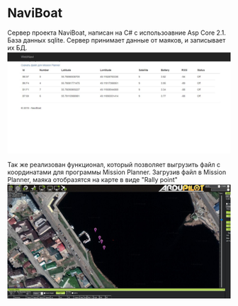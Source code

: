 # NaviBoat

Сервер проекта NaviBoat, написан на C# с использоавние Asp Core 2.1. 
База данных sqlite.
Сервер принимает данные от маяков, и записывает их БД.
[![](https://github.com/Averill-kk/WebNavi/blob/master/img/main.JPG)](https://github.com/Averill-kk/WebNavi/blob/master/img/main.JPG)

Так же реализован функционал, который позволяет выгрузить файл с координатами для программы Mission Planner. Загрузив файл в Mission Planner, маяка отобразятся на карте в виде "Rally point"
[![](https://github.com/Averill-kk/WebNavi/blob/master/img/rally.JPG)](https://github.com/Averill-kk/WebNavi/blob/master/img/rally.JPG)
